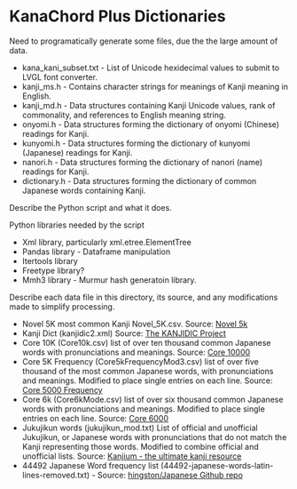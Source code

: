 # KanaChord Plus Dictionaries

Need to programatically generate some files, due the the large amount of data.
- kana_kani_subset.txt - List of Unicode hexidecimal values to submit to LVGL font converter.
- kanji_ms.h - Contains character strings for meanings of Kanji meaning in English.
- kanji_md.h - Data structures containing Kanji Unicode values, rank of commonality, and references to English meaning string.
- onyomi.h - Data structures forming the dictionary of onyomi (Chinese) readings for Kanji.
- kunyomi.h - Data structures forming the dictionary of kunyomi (Japanese) readings for Kanji.
- nanori.h - Data structures forming the dictionary of nanori (name) readings for Kanji.
- dictionary.h - Data structures forming the dictionary of common Japanese words containing Kanji.


Describe the Python script and what it does.  

Python libraries needed by the script
- Xml library, particularly xml.etree.ElementTree
- Pandas library - Dataframe manipulation
- Itertools library
- Freetype library?
- Mmh3 library - Murmur hash generatoin library.

Describe each data file in this directory, its source, and any modifications made to simplify processing.  
- Novel 5K most common Kanji Novel_5K.csv. Source: [Novel 5k](https://docs.google.com/spreadsheets/d/1l2MNM5OWznIRVm98bTCA1qPNAFnM48xJIyUPtchxyb0/edit?usp=sharing)
- Kanji Dict (kanjidic2.xml) Source: [The KANJIDIC Project](http://www.edrdg.org/wiki/index.php/KANJIDIC_Project)
- Core 10K (Core10k.csv) list of over ten thousand common Japanese words with pronunciations and meanings. Source: [Core 10000](https://core6000.neocities.org/10k/)
- Core 5K Frequency (Core5kFrequencyMod3.csv) list of over five thousand of the most common Japanese words, with pronunciations and meanings.  Modified to place single entries on each line.  Source: [Core 5000 Frequency](https://core6000.neocities.org/freq/)
- Core 6k (Core6kMode.csv) list of over six thousand common Japanese words with pronunciations and meanings.  Modified to place single entries on each line. Source: [Core 6000](https://core6000.neocities.org/)
- Jukujikun words (jukujikun_mod.txt) List of official and unofficial Jukujikun, or Japanese words with pronunciations that do not match the Kanji representing those words.  Modified to combine official and unofficial lists. Source: [Kanjium - the ultimate kanji resource](https://github.com/mifunetoshiro/kanjium)
- 44492 Japanese Word frequency list (44492-japanese-words-latin-lines-removed.txt) - Source: [hingston/Japanese Github repo](https://github.com/hingston/japanese/blob/master/44492-japanese-words-latin-lines-removed.txt)

